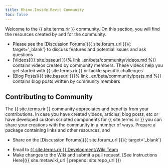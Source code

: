```yaml
---
title: Rhino.Inside.Revit Community
toc: false
---
```


Welcome to the {{ site.terms.rir }} community. On this section, you will find the resources created by and for the community.

- Please see the [Discussion Forums]({{ site.forum_url }}){: target='_blank'} to discuss features and potential issues and ask questions
- [Videos]({{ site.baseurl }}{% link _en/beta/community/videos.md %}) contains videos created by community members. These videos help you get started with {{ site.terms.rir }} or tackle specific challenges
- [Blog Posts]({{ site.baseurl }}{% link _en/beta/community/posts.md %}) contains blog posts written by community members

## Contributing to Community

The {{ site.terms.rir }} community appreciates and benefits from your contributions. In case you have created videos, articles, blog posts, etc or have developed custom scripted components for {{ site.terms.rir }} you can share your creations with the community in a number of ways. Prepare a package containing links and other resources, and

- Share on the [Discussion Forums]({{ site.forum_url }}){: target='_blank'}
<!-- Email link here is obfuscated. See Wiki docs for guidelines -->
- Email to <a href="#" data-dump="bWFpbHRvOnJoaW5vLmluc2lkZS5yZXZpdEBtY25lZWwuY29tP3N1YmplY3Q9Q29tbXVuaXR5IFN1Ym1pc3Npb24=" onfocus="this.href = atob(this.dataset.dump)">{{ site.terms.rir }} Development/Wiki Team</a>
- Make changes to the Wiki and submit a pull request. [See Instructions Here]({{ site.metawiki_url | prepend: site.repo_url }})

